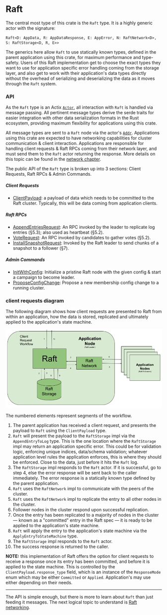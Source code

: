 Raft
====
The central most type of this crate is the `Raft` type. It is a highly generic actor with the signature:

```
Raft<D: AppData, R: AppDataResponse, E: AppError, N: RaftNetwork<D>, S: RaftStorage<D, R, E>>
```

The generics here allow `Raft` to use statically known types, defined in the parent application using this crate, for maximum performance and type-safety. Users of this Raft implementation get to choose the exact types they want to use for application specific error handling coming from the storage layer, and also get to work with their application's data types directly without the overhead of serializing and deserializing the data as it moves through the `Raft` system.

### API
As the `Raft` type is an Actix [`Actor`](https://docs.rs/actix/latest/actix/trait.Actor.html), all interaction with `Raft` is handled via message passing. All pertinent message types derive the serde traits for easier integration with other data serialization formats in the Rust ecosystem, providing maximum flexibility for applications using this crate.

All message types are sent to a `Raft` node via the actor's [`Addr`](https://docs.rs/actix/latest/actix/struct.Addr.html). Applications using this crate are expected to have networking capabilities for cluster communication & client interaction. Applications are responsible for handling client requests & Raft RPCs coming from their network layer, and must send them to the `Raft` actor returning the response. More details on this topic can be found in the [network chapter](https://railgun-rs.github.io/actix-raft/network.html).

The public API of the `Raft` type is broken up into 3 sections: Client Requests, Raft RPCs & Admin Commands.

##### Client Requests
- [ClientPayload](https://docs.rs/actix-raft/latest/actix_raft/messages/struct.ClientPayload.html): a payload of data which needs to be committed to the Raft cluster. Typically, this will be data coming from application clients.

##### Raft RPCs
- [AppendEntriesRequest](https://docs.rs/actix-raft/latest/actix_raft/messages/struct.AppendEntriesRequest.html): An RPC invoked by the leader to replicate log entries (§5.3); also used as heartbeat (§5.2).
- [VoteRequest](https://docs.rs/actix-raft/latest/actix_raft/messages/struct.VoteRequest.html): An RPC invoked by candidates to gather votes (§5.2).
- [InstallSnapshotRequest](https://docs.rs/actix-raft/latest/actix_raft/messages/struct.InstallSnapshotRequest.html): Invoked by the Raft leader to send chunks of a snapshot to a follower (§7).

##### Admin Commands
- [InitWithConfig](https://docs.rs/actix-raft/latest/actix_raft/messages/struct.InitWithConfig.html): Initialize a pristine Raft node with the given config & start a campaign to become leader.
- [ProposeConfigChange](https://docs.rs/actix-raft/latest/actix_raft/messages/struct.ProposeConfigChange.html): Propose a new membership config change to a running cluster.


### client requests diagram
The following diagram shows how client requests are presented to Raft from within an application, how the data is stored, replicated and ultimately applied to the application's state machine.

<p>
    <img src="./images/raft-workflow-client-requests.png"/>
</p>

The numbered elements represent segments of the workflow.
1. The parent application has received a client request, and presents the payload to `Raft` using the `ClientPayload` type.
2. `Raft` will present the payload to the `RaftStorage` impl via the `AppendEntryToLog` type. This is the one location where the `RaftStorage` impl may return an application specific error. This could be for validation logic, enforcing unique indices, data/schema validation; whatever application level rules the application enforces, this is where they should be enforced. Close to the data, just before it hits the `Raft` log.
3. The `RaftStorage` impl responds to the `Raft` actor. If it is successful, go to step 4, else the error response will be sent back to the caller immediately. The error response is a statically known type defined by the parent application.
4. `Raft` uses the `RaftNetwork` impl to communicate with the peers of the cluster.
5. `Raft` uses the `RaftNetwork` impl to replicate the entry to all other nodes in the cluster.
6. Follower nodes in the cluster respond upon successful replication.
7. Once the entry has been replicated to a majority of nodes in the cluster — known as a "committed" entry in the Raft spec — it is ready to be applied to the application's state machine.
8. `Raft` will apply the entry to the application's state machine via the `ApplyEntryToStateMachine` type.
9. The `RaftStorage` impl responds to the `Raft` actor.
10. The success response is returned to the caller.

**NOTE:** this implementation of Raft offers the option for client requests to receive a response once its entry has been committed, and before it is applied to the state machine. This is controlled by the `ClientPayload.response_type` field, which is an instance of the `ResponseMode` enum which may be either `Committed` or `Applied`. Application's may use either depending on their needs.

----

The API is simple enough, but there is more to learn about `Raft` than just feeding it messages. The next logical topic to understand is [Raft networking](https://railgun-rs.github.io/actix-raft/network.html).
